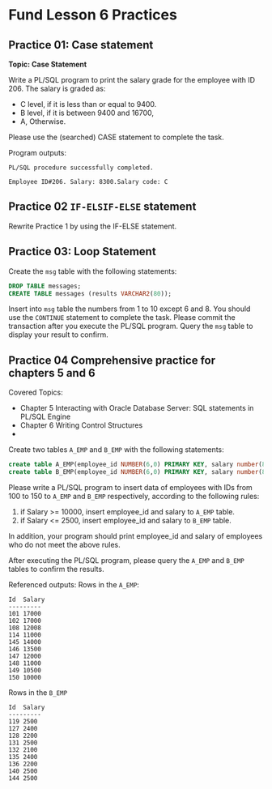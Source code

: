 
# Fund Lesson 6 Practices

## Practice 01: Case statement

**Topic: Case Statement**

Write a PL/SQL program to print the salary grade for the employee with ID 206. 
The salary is graded as:
- C level, if it is less than or equal to 9400. 
- B level, if it is between 9400 and 16700,
- A, Otherwise. 

Please use the (searched) CASE statement to complete the task. 


Program outputs:
```
PL/SQL procedure successfully completed.

Employee ID#206. Salary: 8300.Salary code: C
```

## Practice 02 `IF-ELSIF-ELSE` statement

Rewrite Practice 1 by using the IF-ELSE statement. 


## Practice 03: Loop Statement

Create the `msg` table with the following statements:
```sql
DROP TABLE messages;
CREATE TABLE messages (results VARCHAR2(80));
```

Insert into `msg` table the numbers from 1 to 10 except 6 and 8. 
You should use the `CONTINUE` statement to complete the task.
Please commit the transaction after you execute the PL/SQL program. 
Query the  `msg` table to display your result to confirm. 

## Practice 04 Comprehensive practice for chapters 5 and 6

Covered Topics:
* Chapter 5 Interacting with Oracle Database Server: SQL statements in PL/SQL Engine
* Chapter 6 Writing Control Structures
* 


Create two tables `A_EMP` and `B_EMP` with the following statements:
```sql
create table A_EMP(employee_id NUMBER(6,0) PRIMARY KEY, salary number(8,2));
create table B_EMP(employee_id NUMBER(6,0) PRIMARY KEY, salary number(8,2));
```

Please write a PL/SQL program to insert data of employees with IDs from 100 to 150 to `A_EMP` and `B_EMP` respectively, according to the following rules:

1. if Salary >= 10000, insert employee_id and salary to  `A_EMP` table.
2. if Salary <= 2500, insert employee_id and salary to `B_EMP` table.

In addition, your program should print employee_id and salary of employees who do not meet the above rules. 

After executing the PL/SQL program, please query the `A_EMP` and `B_EMP` tables to confirm the results.


Referenced outputs:
Rows in the `A_EMP`:
```
Id  Salary
---------
101	17000
102	17000
108	12008
114	11000
145	14000
146	13500
147	12000
148	11000
149	10500
150	10000
```

Rows in the `B_EMP`
```
Id  Salary
---------
119	2500
127	2400
128	2200
131	2500
132	2100
135	2400
136	2200
140	2500
144	2500
```
